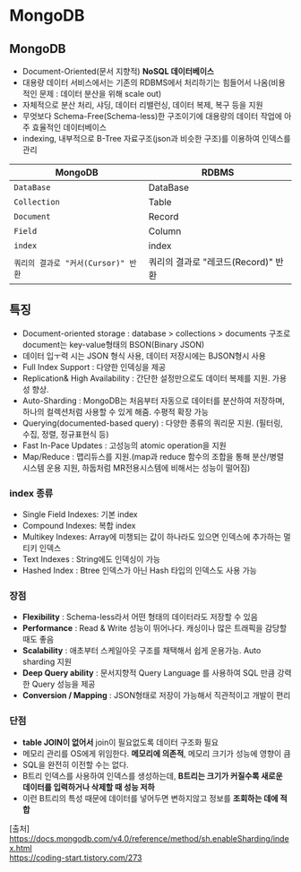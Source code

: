 # MongoDB

## MongoDB
- Document-Oriented(문서 지향적) **NoSQL 데이터베이스**
- 대용량 데이터 서비스에서는 기존의 RDBMS에서 처리하기는 힘들어서 나옴(비용적인 문제 : 데이터 분산을 위해 scale out)
- 자체적으로 분산 처리, 샤딩, 데이터 리밸런싱, 데이터 복제, 복구 등을 지원
- 무엇보다 Schema-Free(Schema-less)한 구조이기에 대용량의 데이터 작업에 아주 효율적인 데이터베이스
- indexing, 내부적으로 B-Tree 자료구조(json과 비슷한 구조)를 이용하여 인덱스를 관리

|MongoDB                           |RDBMS                            |
|----------------------------------|---------------------------------|
|`DataBase`			               |DataBase                         |
|`Collection`          	           |Table                            |
|`Document`         	           |Record                           |
|`Field`         	               |Column                           |
|`index`         	               |index                            |
|`쿼리의 결과로 "커서(Cursor)" 반환` |쿼리의 결과로 "레코드(Record)" 반환|


## 특징
- Document-oriented storage : database > collections > documents 구조로 document는 key-value형태의 BSON(Binary JSON)
- 데이터 입ㅜ력 시는 JSON 형식 사용, 데이터 저장시에는 BJSON형시 사용
- Full Index Support : 다양한 인덱싱을 제공
- Replication& High Availability : 간단한 설정만으로도 데이터 복제를 지원. 가용성 향상.
- Auto-Sharding : MongoDB는 처음부터 자동으로 데이터를 분산하여 저장하며, 하나의 컬렉션처럼 사용할 수 있게 해줌. 수평적 확장 가능
- Querying(documented-based query) : 다양한 종류의 쿼리문 지원. (필터링, 수집, 정렬, 정규표현식 등)
- Fast In-Pace Updates : 고성능의 atomic operation을 지원
- Map/Reduce : 맵리듀스를 지원.(map과 reduce 함수의 조합을 통해 분산/병렬 시스템 운용 지원, 하둡처럼 MR전용시스템에 비해서는 성능이 떨어짐)

### index 종류
- Single Field Indexes: 기본 index
- Compound Indexes: 복합 index
- Multikey Indexes: Array에 미챙되는 값이 하나라도 있으면 인덱스에 추가하는 멀티키 인덱스
- Text Indexes : String에도 인덱싱이 가능
- Hashed Index : Btree 인덱스가 아닌 Hash 타입의 인덱스도 사용 가능

### 장점
- **Flexibility** : Schema-less라서 어떤 형태의 데이터라도 저장할 수 있음
- **Performance** : Read & Write 성능이 뛰어나다. 캐싱이나 많은 트래픽을 감당할 때도 좋음
- **Scalability** : 애초부터 스케일아웃 구조를 채택해서 쉽게 운용가능. Auto sharding 지원
- **Deep Query ability** : 문서지향적 Query Language 를 사용하여 SQL 만큼 강력한 Query 성능을 제공
- **Conversion / Mapping** : JSON형태로 저장이 가능해서 직관적이고 개발이 편리

### 단점
- **table JOIN이 없어서** join이 필요없도록 데이터 구조화 필요
- 메모리 관리를 OS에게 위임한다. **메모리에 의존적**, 메모리 크기가 성능에 영향이 큼
- SQL을 완전히 이전할 수는 없다.
- B트리 인덱스를 사용하여 인덱스를 생성하는데, **B트리는 크기가 커질수록 새로운 데이터를 입력하거나 삭제할 때 성능 저하**
- 이런 B트리의 특성 때문에 데이터를 넣어두면 변하지않고 정보를 **조회하는 데에 적합**




[출처]  
https://docs.mongodb.com/v4.0/reference/method/sh.enableSharding/index.html  
https://coding-start.tistory.com/273  